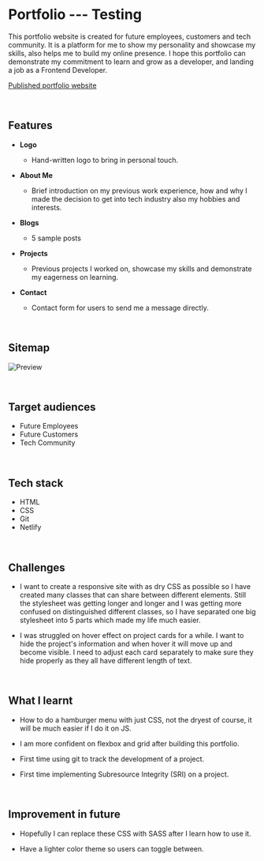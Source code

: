 # Portfolio --- Testing

This portfolio website is created for future employees, customers and tech community. It is a platform for me to show my personality and showcase my skills, also helps me to build my online presence. I hope this portfolio can demonstrate my commitment to learn and grow as a developer, and landing a job as a Frontend Developer.

[Published portfolio website](https://rhona-lam.netlify.app/)

<br />

## Features

* **Logo**
    * Hand-written logo to bring in personal touch.

* **About Me**
    * Brief introduction on my previous work experience, how and why I made the decision to get into tech industry also my hobbies and interests.

* **Blogs** 
    * 5 sample posts

* **Projects**
    * Previous projects I worked on, showcase my skills and demonstrate my eagerness on learning.

* **Contact**
    * Contact form for users to send me a message directly.

<br />

## Sitemap

![Preview](docs/sitemap.png)

<br />

## Target audiences

* Future Employees
* Future Customers
* Tech Community

<br />

## Tech stack

* HTML
* CSS
* Git
* Netlify

<br />

## Challenges

* I want to create a responsive site with as dry CSS as possible so I have created many classes that can share between different elements. Still the stylesheet was getting longer and longer and I was getting more confused on distinguished different classes, so I have separated one big stylesheet into 5 parts which made my life much easier. 

* I was struggled on hover effect on project cards for a while. I want to hide the project's information and when hover it will move up and become visible. I need to adjust each card separately to make sure they hide properly as they all have different length of text.   

<br />

## What I learnt

* How to do a hamburger menu with just CSS, not the dryest of course, it will be much easier if I do it on JS.

* I am more confident on flexbox and grid after building this portfolio.

* First time using git to track the development of a project.

* First time implementing Subresource Integrity (SRI) on a project.

<br />

## Improvement in future

* Hopefully I can replace these CSS with SASS after I learn how to use it.

* Have a lighter color theme so users can toggle between.




